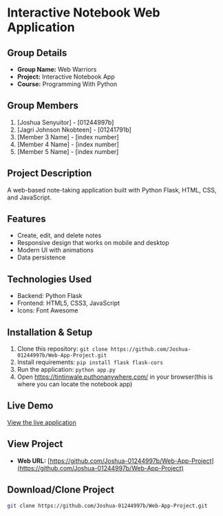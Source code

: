 # Interactive Notebook Web Application

## Group Details
- **Group Name:** Web Warriors
- **Project:** Interactive Notebook App
- **Course:** Programming With Python

## Group Members
1. [Joshua Senyuitor] - [01244997b]
2. [Jagri Johnson Nkobteen] - [01241791b]
3. [Member 3 Name] - [index number]
4. [Member 4 Name] - [index number]
5. [Member 5 Name] - [index number]

## Project Description
A web-based note-taking application built with Python Flask, HTML, CSS, and JavaScript.

## Features
- Create, edit, and delete notes
- Responsive design that works on mobile and desktop
- Modern UI with animations
- Data persistence

## Technologies Used
- Backend: Python Flask
- Frontend: HTML5, CSS3, JavaScript
- Icons: Font Awesome

## Installation & Setup
1. Clone this repository: `git clone https://github.com/Joshua-01244997b/Web-App-Project.git`
2. Install requirements: `pip install flask flask-cors`
3. Run the application: `python app.py`
4. Open https://tintinwale.puthonanywhere.com/ in your browser(this is where you can locate the notebook app)

## Live Demo
[View the live application](https://tintinwale.pythonanywhere.com/) 

## View Project
- **Web URL:** [https://github.com/Joshua-01244997b/Web-App-Project](https://github.com/Joshua-01244997b/Web-App-Project)

## Download/Clone Project
```bash
git clone https://github.com/Joshua-01244997b/Web-App-Project.git
